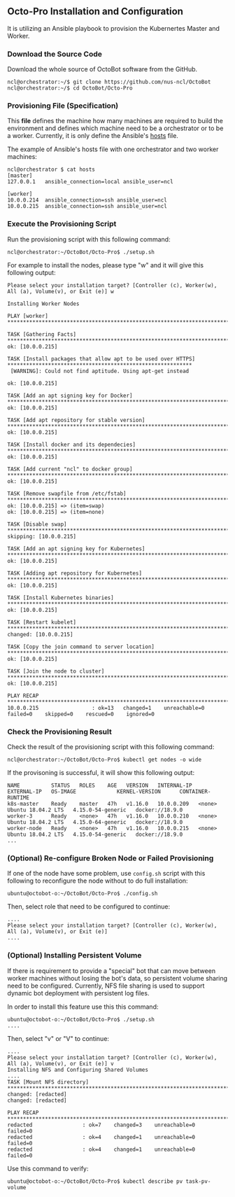 ## Octo-Pro Installation and Configuration

It is utilizing an Ansible playbook to provision the Kubernertes Master and Worker.

### Download the Source Code

Download the whole source of OctoBot software from the GitHub.

```console
ncl@orchestrator:~/$ git clone https://github.com/nus-ncl/OctoBot
ncl@orchestrator:~/$ cd OctoBot/Octo-Pro
```

### Provisioning File (Specification)
This **file** defines the machine how many machines are required to build the environment and defines which machine need to be a orchestrator or to be a worker. Currently, it is only define the Ansible's [hosts](hosts) file.

The example of Ansible's hosts file with one orchestrator and two worker machines:
```console
ncl@orchestrator $ cat hosts
[master]
127.0.0.1   ansible_connection=local ansible_user=ncl

[worker]
10.0.0.214  ansible_connection=ssh ansible_user=ncl
10.0.0.215  ansible_connection=ssh ansible_user=ncl
``` 
### Execute the Provisioning Script
Run the provisioning script with this following command:
```console
ncl@orchestrator:~/OctoBot/Octo-Pro$ ./setup.sh
```
For example to install the nodes, please type "w" and it will give this following output:
```console 
Please select your installation target? [Controller (c), Worker(w), All (a), Volume(v), or Exit (e)] w

Installing Worker Nodes

PLAY [worker] **********************************************************************************************************

TASK [Gathering Facts] *************************************************************************************************
ok: [10.0.0.215]

TASK [Install packages that allow apt to be used over HTTPS] ***********************************************************
 [WARNING]: Could not find aptitude. Using apt-get instead

ok: [10.0.0.215]

TASK [Add an apt signing key for Docker] *******************************************************************************
ok: [10.0.0.215]

TASK [Add apt repository for stable version] ***************************************************************************
ok: [10.0.0.215]

TASK [Install docker and its dependecies] ******************************************************************************
ok: [10.0.0.215]

TASK [Add current "ncl" to docker group] *******************************************************************************
ok: [10.0.0.215]

TASK [Remove swapfile from /etc/fstab] *********************************************************************************
ok: [10.0.0.215] => (item=swap)
ok: [10.0.0.215] => (item=none)

TASK [Disable swap] ****************************************************************************************************
skipping: [10.0.0.215]

TASK [Add an apt signing key for Kubernetes] ***************************************************************************
ok: [10.0.0.215]

TASK [Adding apt repository for Kubernetes] ****************************************************************************
ok: [10.0.0.215]

TASK [Install Kubernetes binaries] *************************************************************************************
ok: [10.0.0.215]

TASK [Restart kubelet] *************************************************************************************************
changed: [10.0.0.215]

TASK [Copy the join command to server location] ************************************************************************
ok: [10.0.0.215]

TASK [Join the node to cluster] ****************************************************************************************
ok: [10.0.0.215]

PLAY RECAP *************************************************************************************************************
10.0.0.215                 : ok=13   changed=1    unreachable=0    failed=0    skipped=0    rescued=0    ignored=0   

```

### Check the Provisioning Result
Check the result of the provisioning script with this following command:

```console
ncl@orchestrator:~/OctoBot/Octo-Pro$ kubectl get nodes -o wide
```
If the provisoning is successful, it will show this following output:
```console
NAME          STATUS   ROLES    AGE   VERSION   INTERNAL-IP    EXTERNAL-IP   OS-IMAGE             KERNEL-VERSION      CONTAINER-RUNTIME
k8s-master    Ready    master   47h   v1.16.0   10.0.0.209   <none>        Ubuntu 18.04.2 LTS   4.15.0-54-generic   docker://18.9.0
worker-3      Ready    <none>   47h   v1.16.0   10.0.0.210   <none>        Ubuntu 18.04.2 LTS   4.15.0-64-generic   docker://18.9.0
worker-node   Ready    <none>   47h   v1.16.0   10.0.0.215   <none>        Ubuntu 18.04.2 LTS   4.15.0-54-generic   docker://18.9.0
...
```

### (Optional) Re-configure Broken Node or Failed Provisioning
If one of the node have some problem, use `config.sh` script with this following
to reconfigure the node without to do full installation:

```console
ubuntu@octobot-o:~/OctoBot/Octo-Pro$ ./config.sh
```

Then, select role that need to be configured to continue:

```console
....
Please select your installation target? [Controller (c), Worker(w), All (a), Volume(v), or Exit (e)]
....
```

### (Optional) Installing Persistent Volume

If there is requirement to provide a "special" bot that can move between worker 
machines without losing the bot's data, so persistent volume sharing need to be 
configured. Currently, NFS file sharing is used to support dynamic bot 
deployment with persistent log files.

In order to install this feature use this this command:

```console
ubuntu@octobot-o:~/OctoBot/Octo-Pro$ ./setup.sh
....
```

Then, select "v" or "V" to continue:

```console
....
Please select your installation target? [Controller (c), Worker(w), All (a), Volume(v), or Exit (e)] v
Installing NFS and Configuring Shared Volumes
....
TASK [Mount NFS directory] *********************************************************************************************
changed: [redacted]
changed: [redacted]

PLAY RECAP *************************************************************************************************************
redacted                : ok=7    changed=3    unreachable=0    failed=0   
redacted                : ok=4    changed=1    unreachable=0    failed=0   
redacted                : ok=4    changed=1    unreachable=0    failed=0   
```

Use this command to verify:

```console
ubuntu@octobot-o:~/OctoBot/Octo-Pro$ kubectl describe pv task-pv-volume
```
